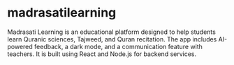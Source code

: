 # madrasatilearning
Madrasati Learning is an educational platform designed to help students learn Quranic sciences, Tajweed, and Quran recitation. The app includes AI-powered feedback, a dark mode, and a communication feature with teachers. It is built using React and Node.js for backend services.
